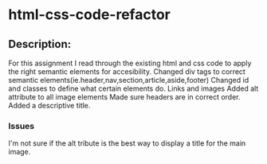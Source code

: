 # html-css-code-refactor
## Description:
For this assignment I read through the existing html and css code to apply the right semantic elements for accesibility. 
Changed div tags to correct semantic elements(ie.header,nav,section,article,aside,footer)
Changed id and classes to define what certain elements do. Links and images
Added alt attribute to all image elements
Made sure headers are in correct order.
Added a descriptive title.

### Issues
I'm not sure if the alt tribute is the best way to display a title for the main image.




